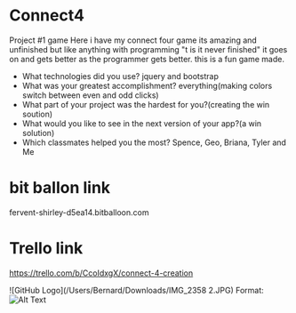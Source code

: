 # Connect4
Project #1 game
Here i have my connect four game its amazing and unfinished but like anything with programming "t is it never finished" it goes on and gets better as the programmer gets better. 
this is a fun game made.

- What technologies did you use?
jquery and bootstrap
- What was your greatest accomplishment?
everything(making colors switch between even and odd clicks)
- What part of your project was the hardest for you?(creating the win soution)
- What would you like to see in the next version of your app?(a win solution)
- Which classmates helped you the most?
Spence, Geo, Briana, Tyler and Me

# bit ballon link
fervent-shirley-d5ea14.bitballoon.com 

# Trello link

https://trello.com/b/CcoIdxgX/connect-4-creation

![GitHub Logo](/Users/Bernard/Downloads/IMG_2358 2.JPG)
Format: ![Alt Text](url)


